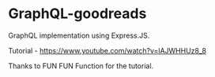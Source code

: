 # GraphQL-goodreads
GraphQL implementation using Express.JS. 

Tutorial - 
https://www.youtube.com/watch?v=lAJWHHUz8_8

Thanks to FUN FUN Function for the tutorial.
